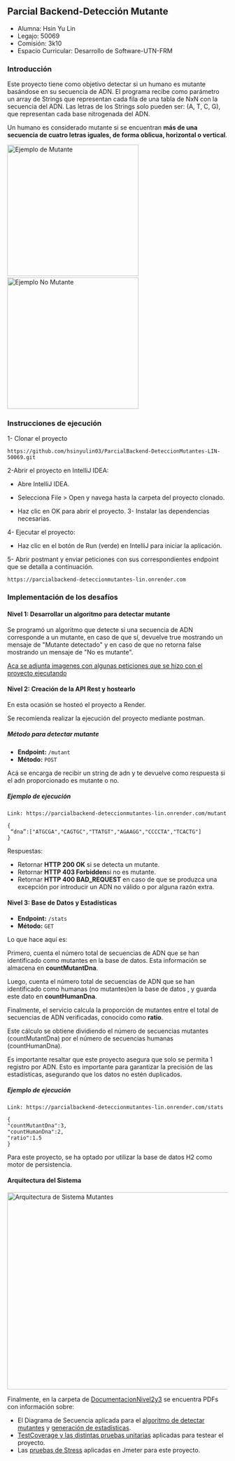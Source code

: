 ##   Parcial Backend-Detección Mutante
- Alumna: Hsin Yu Lin
- Legajo: 50069
- Comisión: 3k10
- Espacio Curricular: Desarrollo de Software-UTN-FRM

###  Introducción
Este proyecto tiene como objetivo detectar si un humano es mutante basándose en su secuencia de ADN.
El programa recibe como parámetro un array de Strings que representan cada fila de una tabla de NxN con la secuencia del ADN. 
Las letras de los Strings solo pueden ser: (A, T, C, G), que representan cada base nitrogenada del ADN.

Un humano es considerado mutante si se encuentran **más de una secuencia de cuatro letras iguales, de forma oblicua, horizontal o vertical**.

<img src="https://github.com/user-attachments/assets/ee9e8251-99c8-4da9-9414-cbec138e7ade" alt="Ejemplo de Mutante" width="300" height="300"> 
&nbsp;&nbsp;&nbsp;&nbsp;&nbsp;&nbsp;&nbsp;&nbsp;&nbsp;&nbsp;&nbsp;&nbsp;&nbsp;&nbsp;&nbsp;&nbsp;&nbsp;&nbsp;&nbsp;&nbsp;&nbsp;&nbsp;&nbsp;&nbsp;&nbsp;&nbsp;&nbsp;&nbsp;&nbsp;
<img src="https://github.com/user-attachments/assets/5c1a93ed-8e22-4bb2-a664-af112c46e923" alt="Ejemplo No Mutante" width="300" height="300">


### Instrucciones de ejecución
1- Clonar el proyecto 

```https://github.com/hsinyulin03/ParcialBackend-DeteccionMutantes-LIN-50069.git```

2-Abrir el proyecto en IntelliJ IDEA:

- Abre IntelliJ IDEA.

- Selecciona File > Open y navega hasta la carpeta del proyecto clonado.

- Haz clic en OK para abrir el proyecto.
3- Instalar las dependencias necesarias. 

4- Ejecutar el proyecto:

- Haz clic en el botón de Run (verde) en IntelliJ para iniciar la aplicación.

5- Abrir postmant y enviar peticiones con sus correspondientes endpoint que se detalla a continuación. 

```https://parcialbackend-deteccionmutantes-lin.onrender.com```

### Implementación de los desafíos 
#### Nivel 1:  Desarrollar un algoritmo para detectar mutante
Se programó un algoritmo que detecte si una secuencia de ADN corresponde a un mutante, en caso de que sí, devuelve true mostrando un mensaje de "Mutante detectado" y en caso de que no retorna false mostrando un mensaje de "No es mutante".

[Aca se adjunta imagenes con algunas peticiones que se hizo con el proyecto ejecutando](https://github.com/hsinyulin03/ParcialBackend-DeteccionMutantes-LIN-50069/blob/master/DocumentacionNivel2y3/Test%20Coverage%20-%20Pruebas%20Unitarias.pdf)

#### Nivel 2: Creación de la API Rest y hostearlo
En esta ocasión se hosteó el proyecto a Render.

Se recomienda realizar la ejecución del proyecto mediante postman.
##### Método para detectar mutante
- **Endpoint:** `/mutant`
- **Método:**  `POST`

Acá se encarga de recibir un string de adn y te devuelve como respuesta si el adn proporcionado es mutante o no. 


##### Ejemplo de ejecución  
```
Link: https://parcialbackend-deteccionmutantes-lin.onrender.com/mutant
```
```
{ 
 “dna”:["ATGCGA","CAGTGC","TTATGT","AGAAGG","CCCCTA","TCACTG"] 
}
```

Respuestas: 

   - Retornar **HTTP 200 OK** si se detecta un mutante. 
   - Retornar **HTTP 403 Forbidden**si no es mutante. 
   - Retornar **HTTP 400 BAD_REQUEST** en caso de que se produzca una excepción por introducir un ADN no válido o por alguna razón extra.

#### Nivel 3:  Base de Datos y Estadísticas
- **Endpoint:** `/stats`
- **Método:**  `GET`
  
Lo que hace aquí es:

Primero, cuenta el número total de secuencias de ADN que se han identificado como mutantes en la base de datos. Esta información se almacena en **countMutantDna**.

Luego, cuenta el número total de secuencias de ADN que se han identificado como humanas (no mutantes)en la base de datos , y guarda este dato en **countHumanDna**.

Finalmente, el servicio calcula la proporción de mutantes entre el total de secuencias de ADN verificadas, conocido como **ratio**. 

Este cálculo se obtiene dividiendo el número de secuencias mutantes (countMutantDna) por el número de secuencias humanas (countHumanDna).

Es importante resaltar que este proyecto asegura que solo se permita 1 registro por ADN. Esto es importante para garantizar la precisión de las estadísticas, asegurando que los datos no estén duplicados.

##### Ejemplo de ejecución  
```
Link: https://parcialbackend-deteccionmutantes-lin.onrender.com/stats
```
```
{ 
"countMutantDna":3,
"countHumanDna":2,
"ratio":1.5
}
```

Para este proyecto, se ha optado por utilizar la base de datos H2 como motor de persistencia.


#### Arquitectura del Sistema
<img src="https://github.com/user-attachments/assets/76b50852-01f5-4e3e-ad09-258d1b540228" alt="Arquitectura de Sistema Mutantes" width="900" height="450">

Finalmente, en la carpeta de [DocumentacionNivel2y3](https://github.com/hsinyulin03/ParcialBackend-DeteccionMutantes-LIN-50069/tree/master/DocumentacionNivel2y3) se encuentra PDFs con información sobre:

- El Diagrama de Secuencia aplicada para el [algoritmo de detectar mutantes](https://github.com/hsinyulin03/ParcialBackend-DeteccionMutantes-LIN-50069/blob/master/DocumentacionNivel2y3/Diagramas%20de%20Secuencia/DiagramaSecuencia-DetectarMutante.pdf) y [generación de estadísticas](https://github.com/hsinyulin03/ParcialBackend-DeteccionMutantes-LIN-50069/blob/master/DocumentacionNivel2y3/Diagramas%20de%20Secuencia/DiagramaSecuencia-Stats.pdf).
- [TestCoverage y las distintas pruebas unitarias](https://github.com/hsinyulin03/ParcialBackend-DeteccionMutantes-LIN-50069/blob/master/DocumentacionNivel2y3/Test%20Coverage%20-%20Pruebas%20Unitarias.pdf) aplicadas para testear el proyecto.
- Las [pruebas de Stress](https://github.com/hsinyulin03/ParcialBackend-DeteccionMutantes-LIN-50069/blob/master/DocumentacionNivel2y3/PRUEBAS%20DE%20STRESS.pdf) aplicadas en Jmeter para este proyecto.
